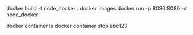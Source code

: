 docker build -t node_docker .
docker images
docker run -p 8080:8080 -d node_docker

docker container ls
docker container stop abc123